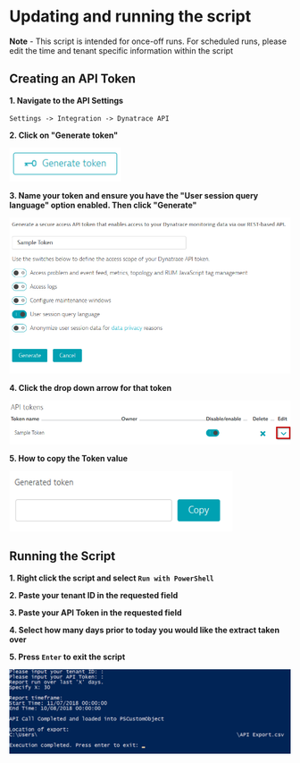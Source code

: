 # Updating and running the script

**Note** - This script is intended for once-off runs. For scheduled runs, please edit the time and tenant specific information within the script

## Creating an API Token

**1. Navigate to the API Settings**

`Settings -> Integration -> Dynatrace API`

**2. Click on "Generate token"**

<kbd>
  <img src="Generate_Token.png" width="200" title="Generate Token">
</kbd>

**3. Name your token and ensure you have the "User session query language" option enabled. Then click "Generate"**

<kbd>
  <img src="Token_Settings.png" width="800" title="Token Settings">
</kbd>
  
**4. Click the drop down arrow for that token**

<kbd>
  <img src="Edit_Token.png" width="800" title="Edit Token">
</kbd>

**5. How to copy the Token value**

<kbd>
  <img src="Copy_Token.png" width="400" title="Copy Token">
</kbd>


## Running the Script

**1. Right click the script and select `Run with PowerShell`**

**2. Paste your tenant ID in the requested field**

**3. Paste your API Token in the requested field**

**4. Select how many days prior to today you would like the extract taken over**

**5. Press `Enter` to exit the script**

<kbd>
  <img src="ScriptRun.png" width="800" title="Script Run">
</kbd>

